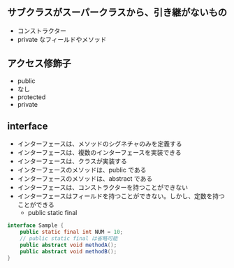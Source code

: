## サブクラスがスーパークラスから、引き継がないもの

- コンストラクター
- private なフィールドやメソッド

## アクセス修飾子

- public
- なし
- protected
- private

## interface

- インターフェースは、メソッドのシグネチャのみを定義する
- インターフェースは、複数のインターフェースを実装できる
- インターフェースは、クラスが実装する
- インターフェースのメソッドは、public である
- インターフェースのメソッドは、abstract である
- インターフェースは、コンストラクターを持つことができない
- インターフェースはフィールドを持つことができない。しかし、定数を持つことができる
  - public static final

```java
interface Sample {
    public static final int NUM = 10;
    // public static final は省略可能
    public abstract void methodA();
    public abstract void methodB();
}
```
